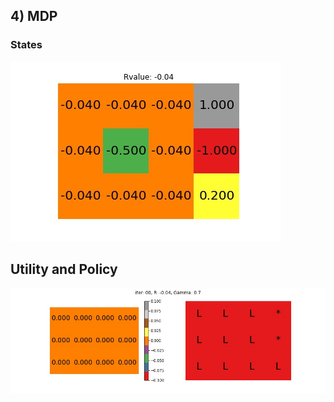 ## 4) MDP

### States

![field](extra/map_-0.04.jpg)

## Utility and Policy
![summaryMDP](extra/-0.04_0.7/summary.gif)
